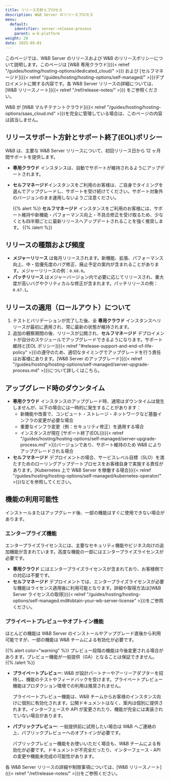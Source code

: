 ```yaml
---
title: リリース方針とプロセス
description: W&B Server のリリースプロセス
menu:
  default:
    identifier: server-release-process
    parent: w-b-platform
weight: 20
date: 2025-05-01
---
```


このページでは、W&B Server のリリースおよび W&B のリリースポリシーについて説明します。このページは [W&B 専用クラウド]({{< relref "/guides/hosting/hosting-options/dedicated_cloud/" >}}) および [セルフマネージド]({{< relref "/guides/hosting/hosting-options/self-managed/" >}})デプロイメントに関する内容です。各 W&B Server リリースの詳細については、[W&B リリースノート]({{< relref "/ref/release-notes/" >}}) をご参照ください。

W&B が [W&B マルチテナントクラウド]({{< relref "/guides/hosting/hosting-options/saas_cloud.md" >}})を完全に管理している場合は、このページの内容は該当しません。

## リリースサポート方針とサポート終了(EOL)ポリシー
W&B は、主要な W&B Server リリースについて、初回リリース日から 12 ヶ月間サポートを提供します。
- **専用クラウド** インスタンスは、自動でサポートが維持されるようにアップデートされます。
- **セルフマネージド**インスタンスをご利用のお客様は、ご自身でタイミングを選んでアップグレードし、サポートを受け続けてください。サポート対象外のバージョンのまま運用しないようご注意ください。

  {{% alert %}}
  **セルフマネージド** インスタンスをご利用のお客様には、サポート維持や新機能・パフォーマンス向上・不具合修正を受け取るため、少なくとも四半期ごとに最新リリースへアップデートされることを強く推奨します。
  {{% /alert %}}

## リリースの種類および頻度
- **メジャーリリース** は毎月リリースされます。新機能、拡張、パフォーマンス向上、中・低優先度のバグ修正、廃止予定の案内が含まれることがあります。メジャーリリースの例：`0.68.0`。
- **パッチリリース** はメジャーバージョン内で必要に応じてリリースされ、重大度が高いバグやクリティカルな修正が含まれます。パッチリリースの例：`0.67.1`。

## リリースの適用（ロールアウト）について
1. テストとバリデーションが完了した後、全 **専用クラウド** インスタンスへリリースが最初に適用され、常に最新の状態が維持されます。
1. 追加の観察期間の後、リリースが公開され、**セルフマネージド** デプロイメントが自分のスケジュールでアップグレードできるようになります。サポート維持と[EOL ポリシー]({{< relref "#release-support-and-end-of-life-policy" >}})の遵守のため、適切なタイミングでアップグレードを行う責任はお客様にあります。[W&B Server のアップグレード]({{< relref "/guides/hosting/hosting-options/self-managed/server-upgrade-process.md" >}})について詳しくはこちら。

## アップグレード時のダウンタイム
- **専用クラウド** インスタンスのアップグレード時、通常はダウンタイムは発生しませんが、以下の場合には一時的に発生することがあります：
  - 新機能や改善で、コンピュート・ストレージ・ネットワークなど基盤インフラの変更が必要な場合
  - 重要なインフラ変更（例：セキュリティ修正）を適用する場合
  - インスタンスが現在 [サポート終了(EOL)]({{< relref "/guides/hosting/hosting-options/self-managed/server-upgrade-process.md" >}})バージョンであり、サポート維持のため W&B によりアップグレードされる場合
- **セルフマネージド** デプロイメントの場合、サービスレベル目標（SLO）を満たすためのローリングアップデートプロセスをお客様自身で実施する責任があります。[Kubernetes 上で W&B Server を稼働する場合]({{< relref "/guides/hosting/hosting-options/self-managed/kubernetes-operator/" >}})などを参照してください。

## 機能の利用可能性
インストールまたはアップグレード後、一部の機能はすぐに使用できない場合があります。

### エンタープライズ機能
エンタープライズライセンスには、主要なセキュリティ機能やビジネス向けの追加機能が含まれています。高度な機能の一部にはエンタープライズライセンスが必要です。

- **専用クラウド** にはエンタープライズライセンスが含まれており、お客様側での対応は不要です。
- **セルフマネージド** デプロイメントでは、エンタープライズライセンスが必要な機能はライセンス適用後に利用可能となります。詳細や取得方法は[W&B Server ライセンスの取得]({{< relref "/guides/hosting/hosting-options/self-managed.md#obtain-your-wb-server-license" >}})をご参照ください。

### プライベートプレビューやオプトイン機能
ほとんどの機能は W&B Server のインストールやアップグレード直後から利用可能ですが、一部の機能は W&B チームによる有効化が必要です。

{{% alert color="warning" %}}
プレビュー段階の機能は今後変更される場合があります。プレビュー機能が一般提供（GA）となることは保証できません。
{{% /alert %}}

- **プライベートプレビュー**: W&B が設計パートナーやアーリーアダプターを招待し、機能のテストやフィードバックを受けます。プライベートプレビュー機能はプロダクション環境での利用は推奨されません。

    プライベートプレビュー機能は、W&B チームからお客様のインスタンス向けに個別に有効化されます。公開ドキュメントはなく、案内は個別に提供されます。インターフェースや API が変更されたり、機能が完全には実装されていない場合があります。
- **パブリックプレビュー**: 一般提供前に試用したい場合は W&B へご連絡の上、パブリックプレビューへのオプトインが必要です。

    パブリックプレビュー機能をお使いいただく場合も、W&B チームによる有効化が必要です。ドキュメントが不完全だったり、インターフェース・API の変更や機能未完成の可能性があります。

各 W&B Server リリースの詳細や制限事項については、[W&B リリースノート]({{< relref "/ref/release-notes/" >}})をご参照ください。